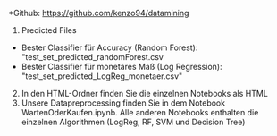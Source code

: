 *Github: https://github.com/kenzo94/datamining

1. Predicted Files
<ul>
  <li>Bester Classifier für Accuracy (Random Forest): "test_set_predicted_randomForest.csv</li>
  <li>Bester Classifier für monetäres Maß (Log Regression): "test_set_predicted_LogReg_monetaer.csv"</li>
</ul>

2. In den HTML-Ordner finden Sie die einzelnen Notebooks als HTML
3. Unsere Datapreprocessing finden Sie in dem Notebook WartenOderKaufen.ipynb. Alle anderen Notebooks enthalten die einzelnen Algorithmen (LogReg, RF, SVM und Decision Tree) 
